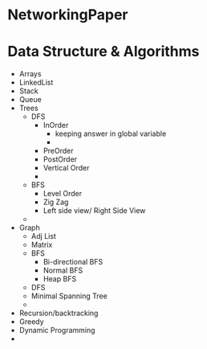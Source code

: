 # NetworkingPaper


Data Structure & Algorithms
==============================

- Arrays
- LinkedList
- Stack
- Queue
- Trees
  - DFS 
    - InOrder 
      - keeping answer in global variable
      - 
    - PreOrder
    - PostOrder
    - Vertical Order
    - 
  - BFS 
    - Level Order
    - Zig Zag
    - Left side view/ Right Side View
  - 
- Graph
  - Adj List
  - Matrix
  - BFS
    - Bi-directional BFS
    - Normal BFS
    - Heap BFS
  - DFS
  - Minimal Spanning Tree
  -  
- Recursion/backtracking
- Greedy
- Dynamic Programming
- 
